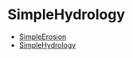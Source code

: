# SimpleHydrology

- [SimpleErosion](https://nickmcd.me/2020/04/10/simple-particle-based-hydraulic-erosion/)
- [SimpleHydrology](https://nickmcd.me/2020/04/15/procedural-hydrology/)
